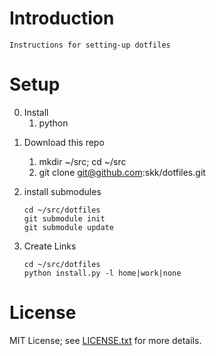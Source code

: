 
# Introduction
    Instructions for setting-up dotfiles

# Setup

0. Install
    1. python

1) Download this repo
   1) mkdir ~/src; cd ~/src
   2) git clone git@github.com:skk/dotfiles.git

2) install submodules
    ```
    cd ~/src/dotfiles
    git submodule init
    git submodule update
    ```
3) Create Links
    ```
    cd ~/src/dotfiles
    python install.py -l home|work|none
    ```

# License

MIT License; see [LICENSE.txt](LICENSE.txt) for more details.
